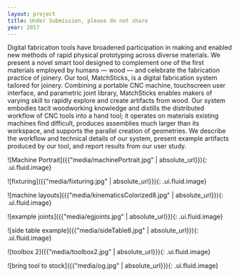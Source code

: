 ```yaml
---
layout: project
title: Under Submission, please do not share
year: 2017
---
```


Digital fabrication tools have broadened participation in making and enabled new methods of rapid physical prototyping across diverse materials. We present a novel smart tool designed to complement one of the first materials employed by humans — wood — and celebrate the fabrication practice of joinery. Our tool, MatchSticks, is a digital fabrication system tailored for joinery. Combining a portable CNC machine, touchscreen user interface, and parametric joint library, MatchSticks enables makers of varying skill to rapidly explore and create artifacts from wood. Our system embodies tacit woodworking knowledge and distills the distributed workflow of CNC tools into a hand tool; it operates on materials existing machines find difficult, produces assemblies much larger than its workspace, and supports the parallel creation of geometries. We describe the workflow and technical details of our system, present example artifacts produced by our tool, and report results from our user study.


![Machine Portrait]({{"media/machinePortrait.jpg" | absolute_url}}){: .ui.fluid.image}

![fixturing]({{"media/fixturing.jpg" | absolute_url}}){: .ui.fluid.image}

![machine layouts]({{"media/kinematicsColorized8.jpg" | absolute_url}}){: .ui.fluid.image}

![example joints]({{"media/egjoints.jpg" | absolute_url}}){: .ui.fluid.image}


![side table example]({{"media/sideTable8.jpg" | absolute_url}}){: .ui.fluid.image}

![toolbox 2]({{"media/toolbox2.jpg" | absolute_url}}){: .ui.fluid.image}

![bring tool to stock]({{"media/og.jpg" | absolute_url}}){: .ui.fluid.image}
